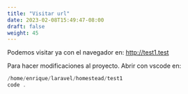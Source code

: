 ```yaml
---
title: "Visitar url"
date: 2023-02-08T15:49:47-08:00
draft: false
weight: 45
---
```


Podemos visitar ya con el navegador en:
http://test1.test

Para hacer modificaciones al proyecto.
Abrir con vscode en:
```php
/home/enrique/laravel/homestead/test1 
code .
```
